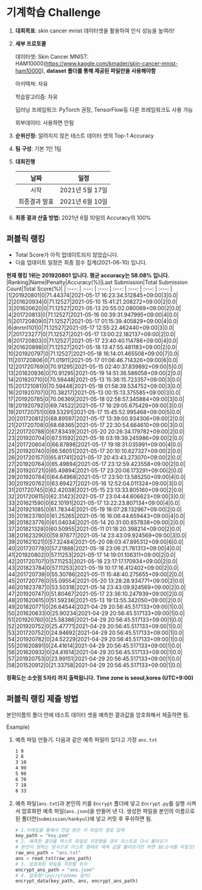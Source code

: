 # **기계학습 Challenge**
1. **대회목표**: skin cancer mnist 데이터셋을 활용하여 인식 성능을 높여라!

2. **세부 프로토콜**

   데이터셋: Skin Cancer MNIST: HAM10000(https://www.kaggle.com/kmader/skin-cancer-mnist-ham10000), 
           **dataset 폴더를 통해 제공된 파일만을 사용해야함**

   아키텍쳐: 자유

   학습알고리즘: 자유

   딥러닝 프레임워크: PyTorch 권장, TensorFlow등 다른 프레임워크도 사용 가능

   외부데이터: 사용하면 안됨

3. **순위산정:** 알려지지 않은 테스트 데이터 셋의 Top-1 Accuracy

4. **팀 구성**: 기본 1인 1팀


5. **대회진행**

   |     날짜      |      일정       |
   | :-----------: | :-------------: |
   |     시작      | 2021년 5월 17일 |
   | 최종결과 발표 | 2021년 6월 10일  |

7. **최종 결과 산출 방법:** 2021년 6월 10일의 Accuracy의 100%


## 퍼블릭 랭킹

  
- Total Score가 아직 업데이트되지 않았습니다. 
 - 다음 업데이트 일정은 최종 점수 집계(2021-06-10) 입니다.
  
**현재 랭킹 1위는 201920801 입니다. 평균 accuracy는 58.08% 입니다.**
|Ranking|Name|Penalty|Accuracy(%)|Last Submission|Total Submission Count|Total Score(%)|
| :---: | :---: | :---: | :---: | :---: | :---: | :---: |
|1|201920801|0|71.44374|2021-05-17 16:23:34.512845+09:00|3|0.0|
|2|201620934|0|71.12527|2021-05-10 15:41:21.208272+09:00|2|0.0|
|3|201620620|0|71.12527|2021-05-13 20:55:02.080069+09:00|2|0.0|
|4|201720813|0|71.12527|2021-05-16 00:39:31.947995+09:00|4|0.0|
|5|201720809|0|71.12527|2021-05-17 01:15:39.405829+09:00|4|0.0|
|6|dnrtn1101|0|71.12527|2021-05-17 12:55:22.462440+09:00|3|0.0|
|7|201723277|0|71.12527|2021-05-17 13:00:22.182137+09:00|2|0.0|
|8|201720803|0|71.12527|2021-05-17 23:40:40.114786+09:00|4|0.0|
|9|201620898|0|71.12527|2021-05-18 13:47:55.481183+09:00|2|0.0|
|10|201920797|0|71.12527|2021-05-18 16:14:01.465508+09:00|7|0.0|
|11|201720806|0|71.01911|2021-05-17 01:06:46.714326+09:00|6|0.0|
|12|201720769|0|70.91295|2021-05-15 02:40:37.839892+09:00|5|0.0|
|13|201620936|0|70.91295|2021-05-19 14:51:36.586058+09:00|2|0.0|
|14|201920710|0|70.59448|2021-05-13 15:36:15.723357+09:00|3|0.0|
|15|201721081|0|70.59448|2021-05-18 01:58:39.534752+09:00|3|0.0|
|16|201920707|0|70.38217|2021-05-13 00:15:13.375585+09:00|3|0.0|
|17|201920785|0|70.06369|2021-05-18 02:58:57.345884+09:00|3|0.0|
|18|201920792|0|69.74522|2021-05-17 16:29:05.675429+09:00|3|0.0|
|19|201720751|0|69.53291|2021-05-17 15:45:52.995468+09:00|5|0.0|
|20|201720812|0|68.89597|2021-05-17 13:39:00.934306+09:00|2|0.0|
|21|201720708|0|68.68365|2021-05-17 22:30:54.664610+09:00|3|0.0|
|22|201720788|0|67.83439|2021-05-20 20:26:34.179782+09:00|2|0.0|
|23|201920704|0|67.51592|2021-05-16 03:19:39.245986+09:00|2|0.0|
|24|201720804|0|66.87898|2021-05-17 19:18:31.035991+09:00|4|0.0|
|25|201920740|0|66.56051|2021-05-17 20:10:10.627327+09:00|2|0.0|
|26|201720157|0|65.81741|2021-05-17 20:43:43.273070+09:00|2|0.0|
|27|201920764|0|65.49894|2021-05-17 23:12:59.423558+09:00|2|0.0|
|28|201920721|0|65.49894|2021-05-17 23:20:06.173291+09:00|2|0.0|
|29|201920784|0|64.64968|2021-05-17 23:50:13.585250+09:00|4|0.0|
|30|201920762|0|63.69427|2021-05-16 12:52:04.011324+09:00|3|0.0|
|31|201720745|0|62.42038|2021-05-15 23:13:33.805160+09:00|2|0.0|
|32|201720815|0|62.31423|2021-05-17 23:04:44.606623+09:00|3|0.0|
|33|201621590|0|62.10191|2021-05-17 13:22:23.807134+09:00|4|0.0|
|34|201921085|0|61.78344|2021-05-19 18:07:28.132967+09:00|2|0.0|
|35|201823780|0|61.25265|2021-05-16 16:06:44.659443+09:00|4|0.0|
|36|201823776|0|61.04034|2021-05-14 20:31:00.657838+09:00|2|0.0|
|37|201821328|0|60.50955|2021-05-11 01:18:20.398214+09:00|2|0.0|
|38|201623290|0|59.97877|2021-05-14 23:43:09.924569+09:00|3|0.0|
|39|201621021|0|57.32484|2021-05-20 08:03:47.895312+09:00|6|0.0|
|40|201720778|0|57.21868|2021-05-18 23:06:21.781313+09:00|4|0.0|
|41|201920802|0|57.11253|2021-05-17 14:19:01.106311+09:00|2|0.0|
|42|201720707|0|57.11253|2021-05-18 23:17:17.170934+09:00|2|0.0|
|43|201823784|0|57.11253|2021-05-19 10:17:16.412402+09:00|2|0.0|
|44|201720739|0|55.30786|2021-05-11 15:48:40.275655+09:00|2|0.0|
|45|201720776|0|55.09554|2021-05-20 13:28:28.934771+09:00|2|0.0|
|46|201823787|0|53.50318|2021-05-14 23:43:09.924569+09:00|2|0.0|
|47|201920747|0|51.80467|2021-05-17 23:36:10.247939+09:00|2|0.0|
|48|201620615|0|51.59236|2021-05-13 19:13:55.342050+09:00|2|0.0|
|49|201820771|0|26.64544|2021-04-29 20:56:45.517133+09:00|1|0.0|
|50|201620633|0|25.90234|2021-04-29 20:56:45.517133+09:00|1|0.0|
|51|201920760|0|25.58386|2021-04-29 20:56:45.517133+09:00|1|0.0|
|52|201920752|0|25.47771|2021-04-29 20:56:45.517133+09:00|1|0.0|
|53|201720752|0|24.94692|2021-04-29 20:56:45.517133+09:00|1|0.0|
|54|201920782|0|24.52229|2021-04-29 20:56:45.517133+09:00|1|0.0|
|55|201620891|0|24.41614|2021-04-29 20:56:45.517133+09:00|1|0.0|
|56|201620932|0|24.41614|2021-04-29 20:56:45.517133+09:00|1|0.0|
|57|201920753|0|23.99151|2021-04-29 20:56:45.517133+09:00|1|0.0|
|58|201520912|0|21.33758|2021-04-29 20:56:45.517133+09:00|1|0.0|


**정확도는 소숫점 5자리 까지 출력됩니다.**
**Time zone is seoul,korea (UTC+9:00)**
## 퍼블릭 랭킹 제출 방법

본인이름의 폴더 안에 테스트 데이터 셋을 예측한 결과값을 암호화해서 제출하면 됨.

Example) 

1. 예측 파일 만들기. 다음과 같은 예측 파일이 있다고 가정 `ans.txt`

   ```tex
   1 9
   2 8
   3 10
   4 99
   5 98
   6 70
   7 18
   8 33
   ```

2. 예측 파일(`ans.txt`)과 본인의 키를 `Encrypt` 폴더에 넣고 `Encrypt.py`를 실행 시켜서 암호화한 예측 파일(`ans.json`)을 만들어 낸 다. 생성한 파일을 본인의 이름으로 된 폴더안(`submission/hankyul`)에 넣고 커밋 후 푸쉬하면 됨.

   ```python
   # 1.이메일을 통해서 전달 받은 키 파일의 경로 입력
   key_path = "key.pem"
   # 2. 예측한 결과를 텍스트 파일로 저장했을 경우 리스트로 다시 불러오기
   # 본인이 원하는 방식으로 리스트 형태로 예측 값을 불러오기만 하면 됨(순서를 지킬것)
   raw_ans_path = "ans.txt"
   ans = read_txt(raw_ans_path)
   # 3. 암호화된 파일을 저장할 위치
   encrypt_ans_path = "ans.json"
   # 4. 암호화!(pycrytodome 설치)
   encrypt_data(key_path, ans, encrypt_ans_path)
   ```




